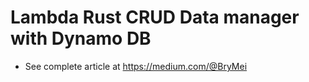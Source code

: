 # Lambda Rust CRUD Data manager with Dynamo DB

- See complete article at https://medium.com/@BryMei